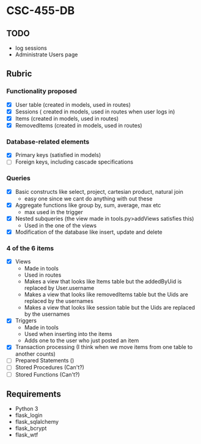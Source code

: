 # CSC-455-DB
## TODO
 * log sessions
 * Administrate Users page

## Rubric
### Functionality proposed
 * [X] User table (created in models, used in routes)
 * [X] Sessions ( created in models, used in routes when user logs in)
 * [X] Items (created in models, used in routes)
 * [X] RemovedItems (created in models, used in routes)

### Database-related elements
 * [X] Primary keys (satisfied in models)
 * [ ] Foreign keys, including cascade specifications

### Queries
 * [X] Basic constructs like select, project, cartesian product, natural join
      * easy one since we cant do anything with out these
 * [X] Aggregate functions like group by, sum, average, max etc 
      * max used in the trigger
 * [X] Nested subqueries (the view made in tools.py>addViews satisfies this)
      * Used in the one of the views
 * [X] Modification of the database like insert, update and delete
 
### 4 of the 6 items
 * [X] Views
    * Made in tools
    * Used in routes
    * Makes a view that looks like Items table but the addedByUid is replaced by User.username
    * Makes a view that looks like removedItems table but the Uids are replaced by the usernames
    * Makes a view that looks like session table but the Uids are replaced by the usernames
 * [X] Triggers
    * Made in tools
    * Used when inserting into the items 
    * Adds one to the user who just posted an item
 * [X] Transaction processing (I think when we move items from one table to another counts)
 * [ ] Prepared Statements ()
 * [ ] Stored Procedures (Can't?)
 * [ ] Stored Functions (Can't?)

## Requirements
 * Python 3
  * flask_login
  * flask_sqlalchemy
  * flask_bcrypt
  * flask_wtf


